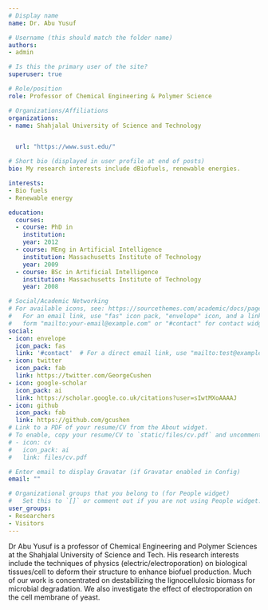 ```yaml
---
# Display name
name: Dr. Abu Yusuf

# Username (this should match the folder name)
authors:
- admin

# Is this the primary user of the site?
superuser: true

# Role/position
role: Professor of Chemical Engineering & Polymer Science

# Organizations/Affiliations
organizations:
- name: Shahjalal University of Science and Technology


  url: "https://www.sust.edu/"

# Short bio (displayed in user profile at end of posts)
bio: My research interests include dBiofuels, renewable energies.

interests:
- Bio fuels
- Renewable energy

education:
  courses:
  - course: PhD in  
    institution:  
    year: 2012
  - course: MEng in Artificial Intelligence
    institution: Massachusetts Institute of Technology
    year: 2009
  - course: BSc in Artificial Intelligence
    institution: Massachusetts Institute of Technology
    year: 2008

# Social/Academic Networking
# For available icons, see: https://sourcethemes.com/academic/docs/page-builder/#icons
#   For an email link, use "fas" icon pack, "envelope" icon, and a link in the
#   form "mailto:your-email@example.com" or "#contact" for contact widget.
social:
- icon: envelope
  icon_pack: fas
  link: '#contact'  # For a direct email link, use "mailto:test@example.org".
- icon: twitter
  icon_pack: fab
  link: https://twitter.com/GeorgeCushen
- icon: google-scholar
  icon_pack: ai
  link: https://scholar.google.co.uk/citations?user=sIwtMXoAAAAJ
- icon: github
  icon_pack: fab
  link: https://github.com/gcushen
# Link to a PDF of your resume/CV from the About widget.
# To enable, copy your resume/CV to `static/files/cv.pdf` and uncomment the lines below.
# - icon: cv
#   icon_pack: ai
#   link: files/cv.pdf

# Enter email to display Gravatar (if Gravatar enabled in Config)
email: ""

# Organizational groups that you belong to (for People widget)
#   Set this to `[]` or comment out if you are not using People widget.
user_groups:
- Researchers
- Visitors
---
```


Dr Abu Yusuf is a professor of Chemical Engineering and Polymer Sciences at the Shahjalal University of Science and Tech. His research interests include the techniques of physics (electric/electroporation) on biological tissues/cell to deform their structure to enhance biofuel production. Much of our work is concentrated on destabilizing the lignocellulosic biomass for microbial degradation.  We also investigate the effect of electroporation on the cell membrane of yeast. 

 